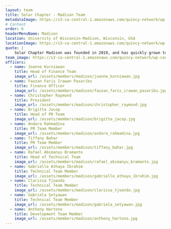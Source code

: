 ```yaml
---
layout: team
title: Solar Chapter - Madison Team
metadataImage: https://s3-ca-central-1.amazonaws.com/quincy-network/wp-content/uploads/sites/8/2019/02/0204_uw_madison_Bascom_Hall.jpg 
# Content
order: 6
headerMenuName: Madison
location: University of Wisconsin-Madison, Wisconsin, USA
locationImage: https://s3-ca-central-1.amazonaws.com/quincy-network/wp-content/uploads/sites/8/2019/02/0204_uw_madison_Bascom_Hall.jpg 
quote: |
    Solar Chapter Madison was founded in 2019, and has quickly grown to become an amazing team filled with diverse members originating from different backgrounds and talents! We have so far assisted SC-Seattle in fundraising for Water for Biau and Nibaaf, collaborated with SC-Anapalu in Water for Anapalu, and is now spearheading our very own Water for Sondana in 2021. 
team_image: https://s3-ca-central-1.amazonaws.com/quincy-network/wp-content/uploads/sites/8/2019/02/0204_uw_madison_Bascom_Hall.jpg
officers:
  - name: Joanne Kurniawan
    title: Head of Finance Team
    image_url: /assets/members/madison/joanne_kurniawan.jpg
  - name: Fauzan Faris Irawan Pasaribu
    title: Finance Officer
    image_url: /assets/members/madison/fauzan_faris_irawan_pasaribu.jpg
  - name: Christopher Raymond
    title: President
    image_url: /assets/members/madison/christopher_raymond.jpg
  - name: Brigitta Jacop
    title: Head of PR Team
    image_url: /assets/members/madison/brigitta_jacop.jpg
  - name: Andara Rahmadina
    title: PR Team Member
    image_url: /assets/members/madison/andara_rahmadina.jpg
  - name: Tiffany Bahar
    title: PR Team Member
    image_url: /assets/members/madison/tiffany_bahar.jpg
  - name: Rafael Abimanyu Bramanto
    title: Head of Technical Team
    image_url: /assets/members/madison/rafael_abimanyu_bramanto.jpg
  - name: Gabrielle Athaya Ibrahim
    title: Technical Team Member
    image_url: /assets/members/madison/gabrielle_athaya_ibrahim.jpg
  - name: Clarissa Tjoanda
    title: Technical Team Member
    image_url: /assets/members/madison/clarissa_tjoanda.jpg
  - name: Gabriela Setyawan
    title: Technical Team Member
    image_url: /assets/members/madison/gabriela_setyawan.jpg
  - name: Anthony Hartono
    title: Development Team Member
    image_url: /assets/members/madison/anthony_hartono.jpg
---
```

